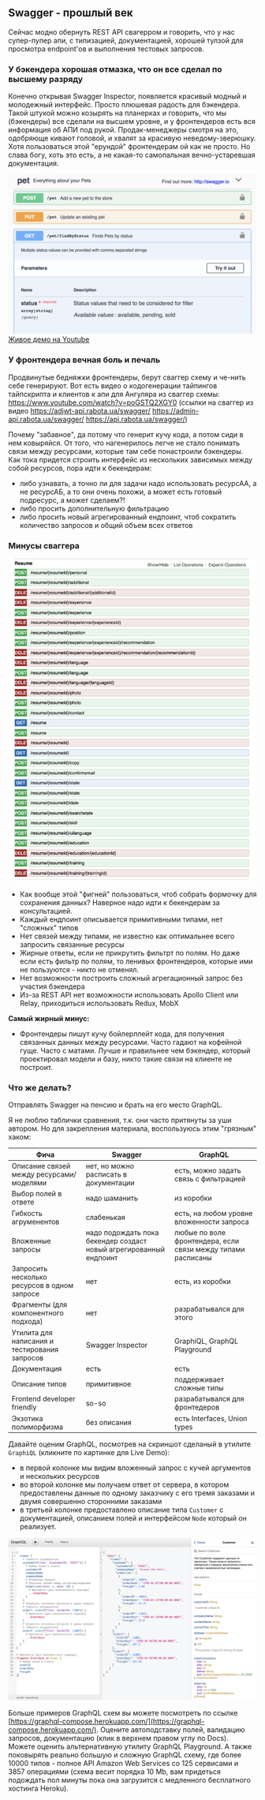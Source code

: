## Swagger - прошлый век

Сейчас модно обернуть REST API свагерром и говорить, что у нас супер-пупер апи, с типизацией, документацией, хорошей тулзой для просмотра endpoint'ов и выполнения тестовых запросов.

### У бэкендера хорошая отмазка, что он все сделал по высшему разряду

Конечно открывая Swagger Inspector, появляется красивый модный и молодежный интерфейс. Просто плюшевая радость для бэкендера. Такой штукой можно козырять на планерках и говорить, что мы (бэкендеры) все сделали на высшем уровне, и у фронтендеров есть вся информация об АПИ под рукой. Продак-менеджеры смотря на это, одобряюще кивают головой, и хвалят за красивую неведому-зверюшку. Хотя пользоваться этой "ерундой" фронтендерам ой как не просто. Но слава богу, хоть это есть, а не какая-то самопальная вечно-устаревшая документация.

![Swagger Inspector](./swagger_inspector.png)
[Живое демо на Youtube](https://www.youtube.com/watch?v=BeclZb68m_s)

### У фронтендера вечная боль и печаль

Продвинутые бедняжки фронтендеры, берут сваггер схему и че-нить себе генерируют.
Вот есть видео о кодогенерации тайпингов тайпскрипта и клиентов к апи для Ангуляра из сваггер схемы:
https://www.youtube.com/watch?v=poGSTQ2XGY0 (ссылки на сваггер из видео https://adjwt-api.rabota.ua/swagger/ https://admin-api.rabota.ua/swagger/ https://api.rabota.ua/swagger/)

Почему "забавное", да потому что генерит кучу кода, а потом сиди в нем ковыряйся. От того, что нагенерилось легче не стало понимать связи между ресурсами, которые там себе понастроили бэкендеры. Как тока придется строить интерфейс из нескольких зависимых между собой ресурсов, пора идти к бекендерам:
- либо узнавать, а точно ли для задачи надо использовать ресурсАА, а не ресурсАБ, а то они очень похожи, а может есть готовый подресурс, а может сделаем?!
- либо просить дополнительную фильтрацию
- либо просить новый агрегированный ендпоинт, чтоб сократить количество запросов и общий объем всех ответов

### Минусы сваггера
![WTF](./rabota-ua-resume.png)
- Как вообще этой "фигней" пользоваться, чтоб собрать формочку для сохранения данных? Наверное надо идти к бекендерам за консультацией.
- Каждый ендпоинт описывается примитивными типами, нет "сложных" типов
- Нет связей между типами, не известно как оптимальнее всего запросить связанные ресурсы
- Жирные ответы, если не прикрутить фильтрт по полям. Но даже если есть фильтр по полям, то ленивых фронтендеров, которые ими не пользуются - никто не отменял.
- Нет возможности построить сложный агрегационный запрос без участия бэкендера
- Из-за REST API нет возможности использовать Apollo Client или Relay, приходиться использовать Redux, MobX

**Самый жирный минус:**
- Фронтендеры пишут кучу бойлерплейт кода, для получения связанных данных между ресурсами. Часто гадают на кофейной гуще. Часто с матами. Лучше и правильнее чем бэкендер, который проектировал модели и базу, никто такие связи на клиенте не построит.

### Что же делать?
Отправлять Swagger на пенсию и брать на его место GraphQL.

Я не люблю таблички сравнения, т.к. они часто притянуты за уши автором. Но для закрепления материала, воспользуюсь этим "грязным" хаком:

| Фича | Swagger | GraphQL |
| --- | --- | --- |
| Описание связей между ресурсами/моделями | нет, но можно расписать в документации | есть, можно задать связь с фильтрацией |
| Выбор полей в ответе | надо шаманить | из коробки |
| Гибкость агруменентов | слабенькая | есть, на любом уровне вложенности запроса |
| Вложенные запросы | надо подождать пока бекендер создаст новый агрегированный ендпоинт | любые по воле фронтендера, если связи между типами расписаны |
| Запросить несколько ресурсов в одном запросе | нет | есть, из коробки |
| Фрагменты (для компонентного подхода) | нет | разрабатывался для этого |
| Утилита для написания и тестирования запросов | Swagger Inspector | GraphiQL, GraphQL Playground |
| Документация | есть | есть |
| Описание типов | примитивное | поддерживает сложные типы |
| Frontend developer friendly | so-so | разрабатывался для фронтедеров |
| Экзотика полиморфизма | без описания | есть Interfaces, Union types |

Давайте оценим GraphQL, посмотрев на скриншот сделаный в утилите `GraphiQL` (кликните по картинке для Live Demo):
* в первой колонке мы видим вложенный запрос с кучей аргументов и нескольких ресурсов 
* во второй колонке мы получаем ответ от сервера, в котором предоставлены данные по одному заказчику с его тремя заказами и двумя совершенно сторонними заказами
* в третьей колонке предоставлено описание типа `Customer` с документацией, описанием полей и интерфейсом `Node` который он реализует.

[![GraphQL Query](./graphql-query.png)](https://graphql-compose.herokuapp.com/northwind/?query=%7B%0A%20%20viewer%20%7B%0A%20%20%20%20%23%20%D0%93%D0%B8%D0%B1%D0%BA%D0%BE%D1%81%D1%82%D1%8C%20%D0%B0%D0%B3%D1%80%D1%83%D0%BC%D0%B5%D0%BD%D0%B5%D0%BD%D1%82%D0%BE%D0%B2%0A%20%20%20%20customer%28filter%3A%20%7BcustomerID%3A%20%22AROUT%22%7D%29%20%7B%0A%20%20%20%20%20%20%23%20%D0%92%D1%8B%D0%B1%D0%BE%D1%80%20%D0%BF%D0%BE%D0%BB%D0%B5%D0%B9%20%D0%B2%20%D0%BE%D1%82%D0%B2%D0%B5%D1%82%D0%B5%0A%20%20%20%20%20%20customerID%0A%20%20%20%20%20%20companyName%0A%20%20%20%20%20%20companyName%0A%20%20%20%20%20%20%23%20%D0%92%D0%BB%D0%BE%D0%B6%D0%B5%D0%BD%D0%BD%D1%8B%D0%B5%20%D0%B7%D0%B0%D0%BF%D1%80%D0%BE%D1%81%D1%8B%0A%20%20%20%20%20%20%23%20%D0%9E%D0%BF%D0%B8%D1%81%D0%B0%D0%BD%D0%B8%D0%B5%20%D1%81%D0%B2%D1%8F%D0%B7%D0%B5%D0%B9%20%D0%BC%D0%B5%D0%B6%D0%B4%D1%83%20%D1%80%D0%B5%D1%81%D1%83%D1%80%D1%81%D0%B0%D0%BC%D0%B8%2F%D0%BC%D0%BE%D0%B4%D0%B5%D0%BB%D1%8F%D0%BC%D0%B8%0A%20%20%20%20%20%20orderList%28limit%3A%203%2C%20skip%3A%2010%29%20%7B%0A%20%20%20%20%20%20%20%20%23%20%D0%A4%D1%80%D0%B0%D0%B3%D0%BC%D0%B5%D0%BD%D1%82%D1%8B%20%28%D0%B4%D0%BB%D1%8F%20%D0%BA%D0%BE%D0%BC%D0%BF%D0%BE%D0%BD%D0%B5%D0%BD%D1%82%D0%BD%D0%BE%D0%B3%D0%BE%20%D0%BF%D0%BE%D0%B4%D1%85%D0%BE%D0%B4%D0%B0%29%0A%20%20%20%20%20%20%20%20...OrderData%0A%20%20%20%20%20%20%7D%0A%20%20%20%20%7D%0A%20%20%20%20%23%20%D0%97%D0%B0%D0%BF%D1%80%D0%BE%D1%81%D0%B8%D1%82%D1%8C%20%D0%BD%D0%B5%D1%81%D0%BA%D0%BE%D0%BB%D1%8C%D0%BA%D0%BE%20%D1%80%D0%B5%D1%81%D1%83%D1%80%D1%81%D0%BE%D0%B2%20%D0%B2%20%D0%BE%D0%B4%D0%BD%D0%BE%D0%BC%20%D0%B7%D0%B0%D0%BF%D1%80%D0%BE%D1%81%D0%B5%0A%20%20%20%20%23%20%D0%93%D0%B8%D0%B1%D0%BA%D0%BE%D1%81%D1%82%D1%8C%20%D0%B0%D0%B3%D1%80%D1%83%D0%BC%D0%B5%D0%BD%D0%B5%D0%BD%D1%82%D0%BE%D0%B2%0A%20%20%20%20order1%3A%20order%28filter%3A%20%7BorderID%3A%2011001%7D%29%20%7B%0A%20%20%20%20%20%20%23%20%D0%A4%D1%80%D0%B0%D0%B3%D0%BC%D0%B5%D0%BD%D1%82%D1%8B%20%28%D0%B4%D0%BB%D1%8F%20%D0%BA%D0%BE%D0%BC%D0%BF%D0%BE%D0%BD%D0%B5%D0%BD%D1%82%D0%BD%D0%BE%D0%B3%D0%BE%20%D0%BF%D0%BE%D0%B4%D1%85%D0%BE%D0%B4%D0%B0%29%0A%20%20%20%20%20%20...OrderData%0A%20%20%20%20%7D%0A%20%20%20%20%23%20%D0%97%D0%B0%D0%BF%D1%80%D0%BE%D1%81%D0%B8%D1%82%D1%8C%20%D0%BD%D0%B5%D1%81%D0%BA%D0%BE%D0%BB%D1%8C%D0%BA%D0%BE%20%D1%80%D0%B5%D1%81%D1%83%D1%80%D1%81%D0%BE%D0%B2%20%D0%B2%20%D0%BE%D0%B4%D0%BD%D0%BE%D0%BC%20%D0%B7%D0%B0%D0%BF%D1%80%D0%BE%D1%81%D0%B5%0A%20%20%20%20%23%20%D0%93%D0%B8%D0%B1%D0%BA%D0%BE%D1%81%D1%82%D1%8C%20%D0%B0%D0%B3%D1%80%D1%83%D0%BC%D0%B5%D0%BD%D0%B5%D0%BD%D1%82%D0%BE%D0%B2%0A%20%20%20%20order2%3A%20order%28filter%3A%20%7BorderID%3A%2011002%7D%29%20%7B%0A%20%20%20%20%20%20%23%20%D0%A4%D1%80%D0%B0%D0%B3%D0%BC%D0%B5%D0%BD%D1%82%D1%8B%20%28%D0%B4%D0%BB%D1%8F%20%D0%BA%D0%BE%D0%BC%D0%BF%D0%BE%D0%BD%D0%B5%D0%BD%D1%82%D0%BD%D0%BE%D0%B3%D0%BE%20%D0%BF%D0%BE%D0%B4%D1%85%D0%BE%D0%B4%D0%B0%29%0A%20%20%20%20%20%20...OrderData%0A%20%20%20%20%7D%0A%20%20%7D%0A%7D%0A%0A%23%20%D0%A4%D1%80%D0%B0%D0%B3%D0%BC%D0%B5%D0%BD%D1%82%D1%8B%20%28%D0%B4%D0%BB%D1%8F%20%D0%BA%D0%BE%D0%BC%D0%BF%D0%BE%D0%BD%D0%B5%D0%BD%D1%82%D0%BD%D0%BE%D0%B3%D0%BE%20%D0%BF%D0%BE%D0%B4%D1%85%D0%BE%D0%B4%D0%B0%29%0Afragment%20OrderData%20on%20Order%20%7B%0A%20%20%23%20%D0%92%D1%8B%D0%B1%D0%BE%D1%80%20%D0%BF%D0%BE%D0%BB%D0%B5%D0%B9%20%D0%B2%20%D0%BE%D1%82%D0%B2%D0%B5%D1%82%D0%B5%0A%20%20orderID%0A%20%20orderDate%0A%20%20freight%0A%7D)

Больше примеров GraphQL схем вы можете посмотреть по ссылке [https://graphql-compose.herokuapp.com/](https://graphql-compose.herokuapp.com/). Оцените автоподставку полей, валидацию запросов, документацию (клик в верхнем правом углу по Docs). Можете оценить альтернативную утилиту GraphQL Playground. А также поковырять реально большую и сложную GraphQL схему, где более 10000 типов - полное API Amazon Web Services со 125 сервисами и 3857 операциями (схема весит порядка 10 Mb, вам придеться подождать пол минуты пока она загрузится с медленного бесплатного хостинга Heroku).